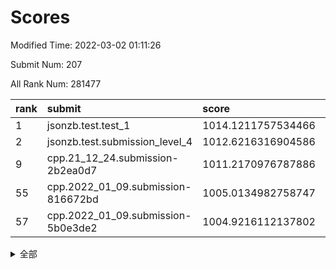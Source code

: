 # Scores

Modified Time: 2022-03-02 01:11:26

Submit Num: 207

All Rank Num: 281477

| rank |               submit               |       score        |       sigma        | pk_num |
| :--- | :--------------------------------- | :----------------- | :----------------- | :----- |
| 1    | jsonzb.test.test_1                 | 1014.1211757534466 | 0.8132081172787452 | 5434   |
| 2    | jsonzb.test.submission_level_4     | 1012.6216316904586 | 0.8049500727508878 | 5433   |
| 9    | cpp.21_12_24.submission-2b2ea0d7   | 1011.2170976787886 | 0.753939639390813  | 5444   |
| 55   | cpp.2022_01_09.submission-816672bd | 1005.0134982758747 | 0.7136318815599332 | 5436   |
| 57   | cpp.2022_01_09.submission-5b0e3de2 | 1004.9216112137802 | 0.7134304759130705 | 5437   |


<details>
<summary>全部</summary>

| rank |                 submit                 |       score        |       sigma        | pk_num |
| :--- | :------------------------------------- | :----------------- | :----------------- | :----- |
| 1    | jsonzb.test.test_1                     | 1014.1211757534466 | 0.8132081172787452 | 5434   |
| 2    | jsonzb.test.submission_level_4         | 1012.6216316904586 | 0.8049500727508878 | 5433   |
| 3    | gobigger.level_3.submission_level_3_41 | 1011.5804515774216 | 0.7950768815206248 | 5441   |
| 4    | gobigger.level_3.submission_level_3_25 | 1011.5524007568597 | 0.7805602421122826 | 5440   |
| 5    | gobigger.level_3.submission_level_3_36 | 1011.4798264685749 | 0.7748681172408938 | 5440   |
| 6    | gobigger.level_3.submission_level_3_10 | 1011.4683643315909 | 0.8089588259516631 | 5443   |
| 7    | gobigger.level_3.submission_level_3_40 | 1011.3671850231375 | 0.7857188697878806 | 5440   |
| 8    | gobigger.level_3.submission_level_3_34 | 1011.2973348425934 | 0.7531664820534437 | 5440   |
| 9    | cpp.21_12_24.submission-2b2ea0d7       | 1011.2170976787886 | 0.753939639390813  | 5444   |
| 10   | gobigger.level_3.submission_level_3_5  | 1011.1534648490801 | 0.8110239998237472 | 5440   |
| 11   | gobigger.level_3.submission_level_3_15 | 1011.0020196476286 | 0.7408639579866491 | 5437   |
| 12   | gobigger.level_3.submission_level_3_38 | 1010.944421854403  | 0.760812896716236  | 5441   |
| 13   | gobigger.level_3.submission_level_3_13 | 1010.8660451064592 | 0.7671442535547265 | 5444   |
| 14   | gobigger.level_3.submission_level_3_16 | 1010.7410298281026 | 0.7487040354794385 | 5439   |
| 15   | gobigger.level_3.submission_level_3_7  | 1010.6967643160655 | 0.760266765847449  | 5438   |
| 16   | gobigger.level_3.submission_level_3_49 | 1010.6715848197022 | 0.7765677796045483 | 5440   |
| 17   | gobigger.level_3.submission_level_3_20 | 1010.6646212232271 | 0.7600794122753443 | 5441   |
| 18   | gobigger.level_3.submission_level_3_42 | 1010.5223987367023 | 0.7553885730645504 | 5443   |
| 19   | gobigger.level_3.submission_level_3_33 | 1010.481528608631  | 0.7642151460698603 | 5439   |
| 20   | gobigger.level_3.submission_level_3_35 | 1010.4493418629081 | 0.7476430060447388 | 5443   |
| 21   | gobigger.level_3.submission_level_3_43 | 1010.391205277714  | 0.7839933000756453 | 5436   |
| 22   | gobigger.level_3.submission_level_3_23 | 1010.3763841578752 | 0.7593531015628772 | 5439   |
| 23   | gobigger.level_3.submission_level_3_32 | 1010.3025782539747 | 0.7672865952347057 | 5436   |
| 24   | gobigger.level_3.submission_level_3_2  | 1010.2741504216599 | 0.788290385925841  | 5443   |
| 25   | gobigger.level_3.submission_level_3_12 | 1010.2368671488355 | 0.771087487391164  | 5437   |
| 26   | gobigger.level_3.submission_level_3_24 | 1010.2011589984104 | 0.7648841170377045 | 5443   |
| 27   | gobigger.level_3.submission_level_3_22 | 1010.0732866655802 | 0.750379063056861  | 5441   |
| 28   | gobigger.level_3.submission_level_3_21 | 1010.0618494149882 | 0.7611689360620173 | 5440   |
| 29   | gobigger.level_3.submission_level_3_44 | 1010.0613434724308 | 0.7716448909056406 | 5437   |
| 30   | gobigger.level_3.submission_level_3_47 | 1010.0359948581071 | 0.7581700045875672 | 5437   |
| 31   | gobigger.level_3.submission_level_3_3  | 1009.9722385675788 | 0.7608023483905008 | 5442   |
| 32   | gobigger.level_3.submission_level_3_28 | 1009.9386185664448 | 0.7661872702434476 | 5435   |
| 33   | gobigger.level_3.submission_level_3_31 | 1009.792971672511  | 0.7426617772604999 | 5438   |
| 34   | gobigger.level_3.submission_level_3_1  | 1009.6961019789713 | 0.7422949509020184 | 5439   |
| 35   | gobigger.level_3.submission_level_3_46 | 1009.6764325862995 | 0.7337248633591232 | 5433   |
| 36   | gobigger.level_3.submission_level_3_37 | 1009.5500729764458 | 0.7479298195007921 | 5437   |
| 37   | gobigger.level_3.submission_level_3_9  | 1009.5043994197733 | 0.7684325840217945 | 5443   |
| 38   | gobigger.level_3.submission_level_3_14 | 1009.4592692084531 | 0.7542498684118247 | 5437   |
| 39   | gobigger.level_3.submission_level_3_8  | 1009.3990584699446 | 0.7520553929723173 | 5437   |
| 40   | gobigger.level_3.submission_level_3_45 | 1009.2732367171619 | 0.7424169621868631 | 5435   |
| 41   | gobigger.level_3.submission_level_3_27 | 1009.2499195139892 | 0.7456395663739841 | 5443   |
| 42   | gobigger.level_3.submission_level_3_26 | 1009.0267315514767 | 0.7481474474154179 | 5440   |
| 43   | gobigger.level_3.submission_level_3_19 | 1008.8643907516205 | 0.760145882087935  | 5438   |
| 44   | gobigger.level_3.submission_level_3_4  | 1008.7350500681875 | 0.7555161607276307 | 5445   |
| 45   | gobigger.level_3.submission_level_3_30 | 1008.6928237742485 | 0.7423718727350124 | 5441   |
| 46   | gobigger.level_3.submission_level_3_48 | 1008.5605837704492 | 0.7551489237746584 | 5442   |
| 47   | gobigger.level_3.submission_level_3_29 | 1008.5524110011662 | 0.7634643807698974 | 5447   |
| 48   | gobigger.level_3.submission_level_3_11 | 1008.5411758030513 | 0.7411196231768686 | 5433   |
| 49   | gobigger.level_3.submission_level_3_0  | 1008.4482381948854 | 0.7406179523491868 | 5439   |
| 50   | gobigger.level_3.submission_level_3_18 | 1008.2618323658164 | 0.7402696464066861 | 5435   |
| 51   | gobigger.level_3.submission_level_3_39 | 1008.2261481971268 | 0.731177283627448  | 5437   |
| 52   | gobigger.level_3.submission_level_3_17 | 1007.9646023529671 | 0.7421267762889916 | 5438   |
| 53   | gobigger.level_3.submission_level_3_6  | 1007.7122603033272 | 0.747086712161744  | 5441   |
| 54   | gobigger.level_1.submission_level_1_46 | 1005.0727826791815 | 0.7121946803083165 | 5438   |
| 55   | cpp.2022_01_09.submission-816672bd     | 1005.0134982758747 | 0.7136318815599332 | 5436   |
| 56   | gobigger.level_1.submission_level_1_11 | 1004.9326468581631 | 0.735953364546709  | 5439   |
| 57   | cpp.2022_01_09.submission-5b0e3de2     | 1004.9216112137802 | 0.7134304759130705 | 5437   |
| 58   | gobigger.level_1.submission_level_1_37 | 1004.7741748884115 | 0.7260694528805385 | 5438   |
| 59   | gobigger.level_1.submission_level_1_14 | 1004.5443883605593 | 0.7279492275987547 | 5440   |
| 60   | gobigger.level_1.submission_level_1_4  | 1004.4460120389931 | 0.6972293784952408 | 5444   |
| 61   | gobigger.level_1.submission_level_1_49 | 1004.4103236005802 | 0.7003930746415252 | 5440   |
| 62   | gobigger.level_1.submission_level_1_24 | 1004.3496215290613 | 0.7103887243152845 | 5440   |
| 63   | gobigger.level_1.submission_level_1_26 | 1004.3391390060156 | 0.7228751149057568 | 5438   |
| 64   | gobigger.level_1.submission_level_1_8  | 1004.3198955066085 | 0.7295235284062449 | 5439   |
| 65   | gobigger.level_1.submission_level_1_10 | 1004.2986700482476 | 0.7238053700786038 | 5443   |
| 66   | gobigger.level_1.submission_level_1_27 | 1004.1647278893872 | 0.7192667873504213 | 5430   |
| 67   | gobigger.level_1.submission_level_1_48 | 1004.1206534487711 | 0.7094535214151287 | 5436   |
| 68   | gobigger.level_1.submission_level_1_13 | 1003.8813916019193 | 0.7035087016108547 | 5442   |
| 69   | gobigger.level_1.submission_level_1_41 | 1003.878528237765  | 0.7060468413468824 | 5443   |
| 70   | gobigger.level_1.submission_level_1_7  | 1003.846938914541  | 0.7129368860089159 | 5440   |
| 71   | gobigger.level_1.submission_level_1_43 | 1003.840069109466  | 0.7028607192392543 | 5433   |
| 72   | gobigger.level_1.submission_level_1_44 | 1003.7407836087771 | 0.7130445503131428 | 5443   |
| 73   | gobigger.level_1.submission_level_1_21 | 1003.729124008884  | 0.7284705596230345 | 5449   |
| 74   | gobigger.level_1.submission_level_1_28 | 1003.7212773434906 | 0.7239691211177968 | 5441   |
| 75   | gobigger.level_1.submission_level_1_30 | 1003.5139122771097 | 0.7116790144272129 | 5442   |
| 76   | gobigger.level_1.submission_level_1_32 | 1003.3761889744978 | 0.7234277035630146 | 5437   |
| 77   | gobigger.level_1.submission_level_1_1  | 1003.3500242002967 | 0.7153330850165693 | 5439   |
| 78   | gobigger.level_1.submission_level_1_38 | 1003.3445169132018 | 0.7185435102006681 | 5440   |
| 79   | gobigger.level_1.submission_level_1_31 | 1003.3439513541422 | 0.718447329759826  | 5441   |
| 80   | gobigger.level_1.submission_level_1_9  | 1003.2743733910263 | 0.7094256017083148 | 5436   |
| 81   | gobigger.level_1.submission_level_1_22 | 1003.2320425520558 | 0.7096807290978212 | 5439   |
| 82   | gobigger.level_1.submission_level_1_25 | 1003.1767566184833 | 0.7246147010867413 | 5438   |
| 83   | gobigger.level_1.submission_level_1_20 | 1003.1719642915856 | 0.7086126995992411 | 5437   |
| 84   | gobigger.level_1.submission_level_1_34 | 1003.1626913036284 | 0.7068826708566318 | 5436   |
| 85   | gobigger.level_1.submission_level_1_36 | 1003.0588060201053 | 0.722060749500276  | 5443   |
| 86   | gobigger.level_1.submission_level_1_17 | 1003.0409411271293 | 0.7191974143678812 | 5438   |
| 87   | gobigger.level_1.submission_level_1_15 | 1002.9682857234076 | 0.7144139128068642 | 5433   |
| 88   | gobigger.level_1.submission_level_1_2  | 1002.9663669724476 | 0.7217947163749129 | 5444   |
| 89   | gobigger.level_1.submission_level_1_5  | 1002.885720198169  | 0.707107020749061  | 5442   |
| 90   | gobigger.level_1.submission_level_1_33 | 1002.8602328127445 | 0.7112185635249678 | 5440   |
| 91   | gobigger.level_1.submission_level_1_29 | 1002.8185782164476 | 0.732789822929638  | 5441   |
| 92   | gobigger.level_1.submission_level_1_40 | 1002.7955504142722 | 0.7145032455999235 | 5442   |
| 93   | gobigger.level_1.submission_level_1_19 | 1002.7101297632292 | 0.7123183180624064 | 5437   |
| 94   | gobigger.level_1.submission_level_1_12 | 1002.5437198656831 | 0.7156488962355022 | 5448   |
| 95   | gobigger.level_1.submission_level_1_18 | 1002.5309142254189 | 0.7193198785187885 | 5436   |
| 96   | gobigger.level_1.submission_level_1_0  | 1002.4146434080197 | 0.7152599362539103 | 5437   |
| 97   | gobigger.level_1.submission_level_1_35 | 1002.3876909656584 | 0.7201842184628094 | 5443   |
| 98   | gobigger.level_1.submission_level_1_3  | 1002.370711977796  | 0.7197760768407081 | 5444   |
| 99   | gobigger.level_1.submission_level_1_6  | 1002.3480933096494 | 0.7079809763695712 | 5440   |
| 100  | gobigger.level_1.submission_level_1_45 | 1002.3021628114136 | 0.7073757555892657 | 5439   |
| 101  | gobigger.level_1.submission_level_1_16 | 1002.2837218423773 | 0.709696561427228  | 5440   |
| 102  | gobigger.level_1.submission_level_1_39 | 1002.2215503853148 | 0.7114751211010005 | 5443   |
| 103  | gobigger.level_1.submission_level_1_23 | 1002.2137484252586 | 0.7055256089416431 | 5437   |
| 104  | gobigger.level_1.submission_level_1_47 | 1001.9757889863492 | 0.7107687025181331 | 5442   |
| 105  | gobigger.level_1.submission_level_1_42 | 1001.4155953714597 | 0.7216253617673296 | 5445   |
| 106  | gobigger.random.submission_random_19   | 997.6973711153984  | 0.7017883633149915 | 5442   |
| 107  | gobigger.random.submission_random_18   | 997.3912911472704  | 0.7119671882590105 | 5436   |
| 108  | gobigger.random.submission_random_11   | 996.9965138653613  | 0.7195905498691444 | 5437   |
| 109  | gobigger.random.submission_random_37   | 996.9189073766711  | 0.7185876728523377 | 5434   |
| 110  | gobigger.random.submission_random_34   | 996.8317100996828  | 0.6975460642915993 | 5439   |
| 111  | gobigger.random.submission_random_1    | 996.7676617211237  | 0.7199232160906035 | 5436   |
| 112  | gobigger.random.submission_random_29   | 996.7564806780819  | 0.7059753129773567 | 5442   |
| 113  | gobigger.random.submission_random_49   | 996.6107311232723  | 0.708398226514847  | 5440   |
| 114  | gobigger.random.submission_random_7    | 996.6040042826866  | 0.7102475527742579 | 5441   |
| 115  | gobigger.random.submission_random_44   | 996.5722615814028  | 0.7187509504350706 | 5440   |
| 116  | gobigger.random.submission_random_13   | 996.4755822736983  | 0.7085857736988409 | 5446   |
| 117  | gobigger.random.submission_random_5    | 996.465219652116   | 0.717957328682679  | 5435   |
| 118  | gobigger.random.submission_random_39   | 996.4527576918392  | 0.7225983045139478 | 5438   |
| 119  | gobigger.random.submission_random_47   | 996.4367773637649  | 0.7107984881133358 | 5437   |
| 120  | gobigger.random.submission_random_28   | 996.4323845551618  | 0.7025951560297785 | 5434   |
| 121  | gobigger.random.submission_random_38   | 996.4321775187207  | 0.713448822319178  | 5437   |
| 122  | gobigger.random.submission_random_27   | 996.3549619793669  | 0.7061237558677124 | 5440   |
| 123  | gobigger.random.submission_random_42   | 996.32308802905    | 0.709408019562741  | 5434   |
| 124  | gobigger.random.submission_random_10   | 996.2979199836522  | 0.7016463962476486 | 5441   |
| 125  | gobigger.random.submission_random_16   | 996.2619115364522  | 0.6967608152402327 | 5445   |
| 126  | gobigger.random.submission_random_41   | 996.2259852767857  | 0.6996288534840284 | 5437   |
| 127  | gobigger.random.submission_random_9    | 996.2181179698915  | 0.7130798793741785 | 5440   |
| 128  | gobigger.random.submission_random_14   | 996.1965295190104  | 0.7161196034825486 | 5431   |
| 129  | gobigger.random.submission_random_26   | 996.1091557157531  | 0.7287567232043216 | 5443   |
| 130  | gobigger.random.submission_random_48   | 996.0557472868431  | 0.7074915592208625 | 5435   |
| 131  | gobigger.random.submission_random_40   | 996.0415347258745  | 0.7079563232159154 | 5444   |
| 132  | gobigger.random.submission_random_17   | 996.023226339951   | 0.7057762968485206 | 5443   |
| 133  | gobigger.random.submission_random_46   | 996.0201043366427  | 0.7153220571073435 | 5440   |
| 134  | gobigger.random.submission_random_22   | 995.9445410410025  | 0.7098625764545289 | 5438   |
| 135  | gobigger.random.submission_random_32   | 995.8883197107018  | 0.7177524143957952 | 5442   |
| 136  | gobigger.random.submission_random_12   | 995.8633885390863  | 0.7158802664039704 | 5439   |
| 137  | gobigger.random.submission_random_24   | 995.8468741091735  | 0.7018136060412913 | 5442   |
| 138  | gobigger.random.submission_random_0    | 995.8366626359273  | 0.7113356490286639 | 5444   |
| 139  | gobigger.random.submission_random_25   | 995.835300353039   | 0.707229104335784  | 5443   |
| 140  | gobigger.random.submission_random_21   | 995.8079020183068  | 0.7036136269388372 | 5435   |
| 141  | gobigger.random.submission_random_4    | 995.8078885506349  | 0.7130392080177418 | 5443   |
| 142  | gobigger.random.submission_random_45   | 995.7205287160582  | 0.711226562831259  | 5442   |
| 143  | gobigger.random.submission_random_6    | 995.6472197566363  | 0.709741019700082  | 5438   |
| 144  | gobigger.random.submission_random_30   | 995.5513827733439  | 0.7265009556168417 | 5437   |
| 145  | gobigger.random.submission_random_33   | 995.5472052495656  | 0.7175786162410601 | 5444   |
| 146  | gobigger.random.submission_random_23   | 995.5240391070696  | 0.7241990815096062 | 5439   |
| 147  | gobigger.random.submission_random_8    | 995.2434142463864  | 0.7118478631403046 | 5439   |
| 148  | gobigger.random.submission_random_31   | 995.2039213618092  | 0.7108066467710517 | 5434   |
| 149  | gobigger.random.submission_random_43   | 995.1480761839085  | 0.7088872675525069 | 5438   |
| 150  | gobigger.random.submission_random_15   | 995.1154840549456  | 0.7221323545043755 | 5435   |
| 151  | gobigger.random.submission_random_3    | 995.0618211387218  | 0.7079032156080842 | 5444   |
| 152  | gobigger.random.submission_random_20   | 994.790993953456   | 0.7197080317323836 | 5442   |
| 153  | gobigger.random.submission_random_2    | 994.6235441817053  | 0.7234663982088282 | 5433   |
| 154  | gobigger.random.submission_random_35   | 994.4761801811852  | 0.7254813945242394 | 5438   |
| 155  | gobigger.random.submission_random_36   | 994.3910518500019  | 0.7163942095510799 | 5438   |
| 156  | gobigger.level_2.submission_level_2_19 | 993.933037809019   | 0.7373760095272233 | 5440   |
| 157  | gobigger.level_2.submission_level_2_18 | 993.9253030501101  | 0.7313697709173674 | 5441   |
| 158  | gobigger.level_2.submission_level_2_48 | 993.7736705846119  | 0.7290285322728908 | 5436   |
| 159  | gobigger.level_2.submission_level_2_31 | 993.7474877277319  | 0.7362763671620641 | 5438   |
| 160  | gobigger.level_2.submission_level_2_0  | 993.567878850382   | 0.7420564603357017 | 5434   |
| 161  | gobigger.level_2.submission_level_2_10 | 993.3297597125884  | 0.743845534207095  | 5439   |
| 162  | gobigger.level_2.submission_level_2_20 | 993.2968556284293  | 0.7392258012870381 | 5439   |
| 163  | gobigger.level_2.submission_level_2_32 | 993.1760793828981  | 0.7462514990099646 | 5444   |
| 164  | gobigger.level_2.submission_level_2_2  | 993.0833394460387  | 0.7412827394354953 | 5433   |
| 165  | gobigger.level_2.submission_level_2_11 | 993.0561307959657  | 0.7428406768349557 | 5441   |
| 166  | gobigger.level_2.submission_level_2_21 | 993.0547616534819  | 0.7309892409939567 | 5440   |
| 167  | gobigger.level_2.submission_level_2_8  | 993.0481706263112  | 0.7355598464968787 | 5439   |
| 168  | gobigger.level_2.submission_level_2_28 | 992.9865249292325  | 0.7307897026516489 | 5441   |
| 169  | gobigger.level_2.submission_level_2_44 | 992.9565622467567  | 0.7429431901663452 | 5441   |
| 170  | gobigger.level_2.submission_level_2_9  | 992.9019621041593  | 0.7292712708667216 | 5432   |
| 171  | gobigger.level_2.submission_level_2_7  | 992.833215533195   | 0.7552168534484429 | 5440   |
| 172  | gobigger.level_2.submission_level_2_25 | 992.7466688006222  | 0.7345176469565765 | 5436   |
| 173  | gobigger.level_2.submission_level_2_12 | 992.727566327886   | 0.7471976925451169 | 5444   |
| 174  | gobigger.level_2.submission_level_2_3  | 992.7006875000816  | 0.7337149575986769 | 5437   |
| 175  | gobigger.level_2.submission_level_2_22 | 992.6010264232093  | 0.7465649034028519 | 5439   |
| 176  | gobigger.level_2.submission_level_2_27 | 992.3893705332553  | 0.7421411163214383 | 5440   |
| 177  | gobigger.level_2.submission_level_2_16 | 992.3119671629972  | 0.7420005837701826 | 5430   |
| 178  | gobigger.level_2.submission_level_2_24 | 992.1864196470001  | 0.7410145294297829 | 5438   |
| 179  | gobigger.level_2.submission_level_2_15 | 992.1813063966855  | 0.736082413416354  | 5437   |
| 180  | gobigger.level_2.submission_level_2_42 | 992.1314398359159  | 0.7468135691454121 | 5439   |
| 181  | gobigger.level_2.submission_level_2_41 | 992.1178682065678  | 0.748908903571745  | 5439   |
| 182  | gobigger.level_2.submission_level_2_23 | 991.9533147821523  | 0.7513216683413817 | 5449   |
| 183  | gobigger.level_2.submission_level_2_33 | 991.9126178009113  | 0.7536347705608104 | 5435   |
| 184  | gobigger.level_2.submission_level_2_40 | 991.773843798479   | 0.7681424575622866 | 5439   |
| 185  | gobigger.level_2.submission_level_2_5  | 991.6018606109365  | 0.7494685600547203 | 5440   |
| 186  | gobigger.level_2.submission_level_2_46 | 991.5939828061099  | 0.7746508480227162 | 5438   |
| 187  | gobigger.level_2.submission_level_2_34 | 991.5928976330264  | 0.7351256653825167 | 5439   |
| 188  | gobigger.level_2.submission_level_2_49 | 991.5879579371168  | 0.7571254701933461 | 5438   |
| 189  | gobigger.level_2.submission_level_2_35 | 991.5208331233915  | 0.7492901524167017 | 5440   |
| 190  | gobigger.level_2.submission_level_2_30 | 991.4400705138767  | 0.7582574098275189 | 5442   |
| 191  | gobigger.level_2.submission_level_2_6  | 991.3907922487631  | 0.7728102813241992 | 5434   |
| 192  | gobigger.level_2.submission_level_2_38 | 991.1970365409263  | 0.769581010013325  | 5438   |
| 193  | gobigger.level_2.submission_level_2_17 | 991.1953704703163  | 0.7490674263665986 | 5437   |
| 194  | gobigger.level_2.submission_level_2_47 | 991.0645404300045  | 0.7795690968431869 | 5438   |
| 195  | gobigger.level_2.submission_level_2_36 | 990.9644993156377  | 0.75557910708705   | 5441   |
| 196  | gobigger.level_2.submission_level_2_37 | 990.7071298019656  | 0.7819938967662279 | 5434   |
| 197  | gobigger.level_2.submission_level_2_45 | 990.6318033093141  | 0.772039678985582  | 5441   |
| 198  | gobigger.level_2.submission_level_2_39 | 990.4574122165536  | 0.7785441965791574 | 5436   |
| 199  | gobigger.level_2.submission_level_2_13 | 990.4245742569929  | 0.7652499863247222 | 5439   |
| 200  | gobigger.level_2.submission_level_2_4  | 990.3445073255988  | 0.7784600739431053 | 5441   |
| 201  | gobigger.level_2.submission_level_2_14 | 990.3348046211336  | 0.7677842526276231 | 5438   |
| 202  | gobigger.level_2.submission_level_2_29 | 990.2987997846712  | 0.754146156166551  | 5435   |
| 203  | gobigger.level_2.submission_level_2_43 | 990.2891474799709  | 0.7571228653286058 | 5440   |
| 204  | gobigger.level_2.submission_level_2_26 | 989.8449409846248  | 0.7828495362623938 | 5440   |
| 205  | gobigger.level_2.submission_level_2_1  | 989.7796317807189  | 0.7832091443637794 | 5435   |
| 206  | gobigger.none.submission_none_0        | 978.2382085497911  | 1.2602688187967122 | 5440   |
| 207  | gobigger.none.submission_none_1        | 976.1767665573251  | 1.476562658715761  | 5441   |

</details>